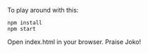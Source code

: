 To play around with this: 

```
npm install
npm start
```

Open index.html in your browser. Praise Joko!